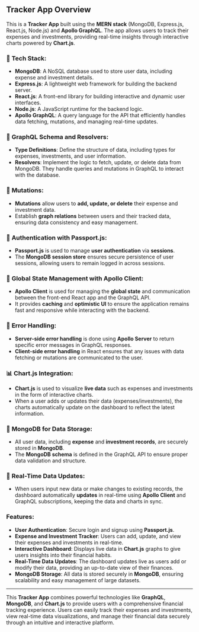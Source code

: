## Tracker App Overview

This is a **Tracker App** built using the **MERN stack** (MongoDB, Express.js, React.js, Node.js) and **Apollo GraphQL**. The app allows users to track their expenses and investments, providing real-time insights through interactive charts powered by **Chart.js**.

### 🌟 **Tech Stack:**
- **MongoDB**: A NoSQL database used to store user data, including expense and investment details.
- **Express.js**: A lightweight web framework for building the backend server.
- **React.js**: A front-end library for building interactive and dynamic user interfaces.
- **Node.js**: A JavaScript runtime for the backend logic.
- **Apollo GraphQL**: A query language for the API that efficiently handles data fetching, mutations, and managing real-time updates.

### 📝 **GraphQL Schema and Resolvers**:
- **Type Definitions**: Define the structure of data, including types for expenses, investments, and user information.
- **Resolvers**: Implement the logic to fetch, update, or delete data from MongoDB. They handle queries and mutations in GraphQL to interact with the database.

### 🔄 **Mutations**:
- **Mutations** allow users to **add, update, or delete** their expense and investment data.
- Establish **graph relations** between users and their tracked data, ensuring data consistency and easy management.

### 🎃 **Authentication with Passport.js**:
- **Passport.js** is used to manage **user authentication** via **sessions**.
- The **MongoDB session store** ensures secure persistence of user sessions, allowing users to remain logged in across sessions.

### 🚀 **Global State Management with Apollo Client**:
- **Apollo Client** is used for managing the **global state** and communication between the front-end React app and the GraphQL API.
- It provides **caching** and **optimistic UI** to ensure the application remains fast and responsive while interacting with the backend.

### 🐞 **Error Handling**:
- **Server-side error handling** is done using **Apollo Server** to return specific error messages in GraphQL responses.
- **Client-side error handling** in React ensures that any issues with data fetching or mutations are communicated to the user.

### 📊 **Chart.js Integration**:
- **Chart.js** is used to visualize **live data** such as expenses and investments in the form of interactive charts.
- When a user adds or updates their data (expenses/investments), the charts automatically update on the dashboard to reflect the latest information.

### 💾 **MongoDB for Data Storage**:
- All user data, including **expense** and **investment records**, are securely stored in **MongoDB**.
- The **MongoDB schema** is defined in the GraphQL API to ensure proper data validation and structure.

### 🔄 **Real-Time Data Updates**:
- When users input new data or make changes to existing records, the dashboard automatically **updates** in real-time using **Apollo Client** and GraphQL subscriptions, keeping the data and charts in sync.

### **Features**:
- **User Authentication**: Secure login and signup using **Passport.js**.
- **Expense and Investment Tracker**: Users can add, update, and view their expenses and investments in real-time.
- **Interactive Dashboard**: Displays live data in **Chart.js** graphs to give users insights into their financial habits.
- **Real-Time Data Updates**: The dashboard updates live as users add or modify their data, providing an up-to-date view of their finances.
- **MongoDB Storage**: All data is stored securely in **MongoDB**, ensuring scalability and easy management of large datasets.

---

This **Tracker App** combines powerful technologies like **GraphQL**, **MongoDB**, and **Chart.js** to provide users with a comprehensive financial tracking experience. Users can easily track their expenses and investments, view real-time data visualizations, and manage their financial data securely through an intuitive and interactive platform.

